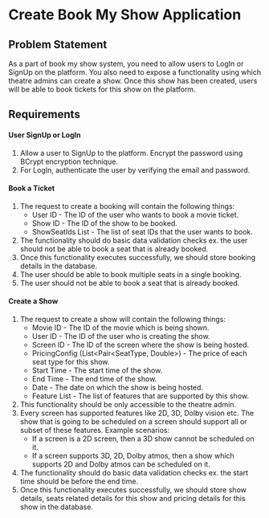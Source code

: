 # Create Book My Show Application

## Problem Statement

As a part of book my show system, you need to allow users to LogIn or SignUp on the platform. You also need to expose a functionality using which theatre admins can create a show. Once this show has been created, users will be able to book tickets for this show on the platform.

## Requirements
#### User SignUp or LogIn
1. Allow a user to SignUp to the platform. Encrypt the password using BCrypt encryption technique.
2. For LogIn, authenticate the user by verifying the email and password.

#### Book a Ticket
1. The request to create a booking will contain the following things:
   * User ID - The ID of the user who wants to book a movie ticket.
   * Show ID - The ID of the show to be booked.
   * ShowSeatIds List - The list of seat IDs that the user wants to book.
2. The functionality should do basic data validation checks ex. the user should not be able to book a seat that is already booked.
3. Once this functionality executes successfully, we should store booking details in the database.
4. The user should be able to book multiple seats in a single booking.
5. The user should not be able to book a seat that is already booked.

#### Create a Show
1. The request to create a show will contain the following things:
    * Movie ID - The ID of the movie which is being shown.
    * User ID - The ID of the user who is creating the show.
    * Screen ID - The ID of the screen where the show is being hosted.
    * PricingConfig (List<Pair<SeatType, Double>) - The price of each seat type for this show.
    * Start Time - The start time of the show.
    * End Time - The end time of the show.
    * Date - The date on which the show is being hosted.
    * Feature List - The list of features that are supported by this show.
2. This functionality should be only accessible to the theatre admin.
3. Every screen has supported features like 2D, 3D, Dolby vision etc. The show that is going to be scheduled on a screen should support all or subset of these features. Example scenarios:
    * If a screen is a 2D screen, then a 3D show cannot be scheduled on it.
    * If a screen supports 3D, 2D, Dolby atmos, then a show which supports 2D and Dolby atmos can be scheduled on it.
4. The functionality should do basic data validation checks ex. the start time should be before the end time.
5. Once this functionality executes successfully, we should store show details, seats related details for this show and pricing details for this show in the database.
